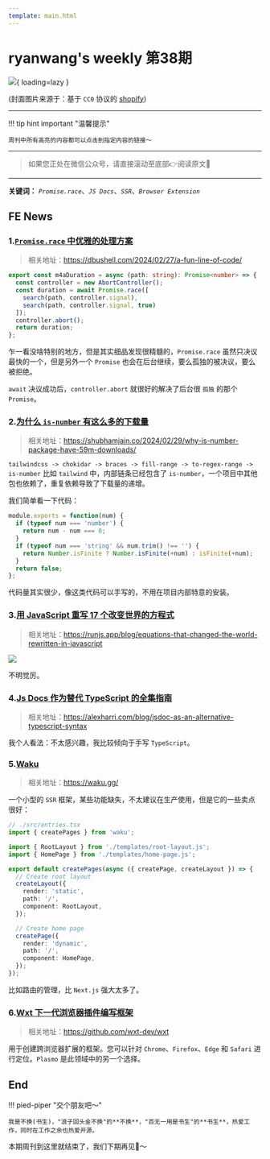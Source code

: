 ```yaml
---
template: main.html
---
```


# ryanwang's weekly 第38期

![](https://bigdreamerblog.oss-cn-beijing.aliyuncs.com/nextBlog/3QlTKm.png?x-oss-process=image/auto-orient,1/interlace,1/quality,q_90/format,webp){ loading=lazy }


(封面图片来源于：基于 `CC0` 协议的 [shopify](https://www.shopify.com/stock-photos/photos/thin-plant-stems-in-sun?c=background))

------

!!! tip hint important "温馨提示"

    周刊中所有高亮的内容都可以点击到指定内容的链接～

---
> 如果您正处在微信公众号，请直接滚动至底部👉阅读原文🫶

---

**关键词：** *`Promise.race`*、*`JS Docs`*、*`SSR`*、*`Browser Extension`*

## FE News

### 1.[`Promise.race` 中优雅的处理方案](https://dbushell.com/2024/02/27/a-fun-line-of-code/)
> 相关地址：https://dbushell.com/2024/02/27/a-fun-line-of-code/

```typescript
export const m4aDuration = async (path: string): Promise<number> => {
  const controller = new AbortController();
  const duration = await Promise.race([
    search(path, controller.signal),
    search(path, controller.signal, true)
  ]);
  controller.abort();
  return duration;
};
```

乍一看没啥特别的地方，但是其实细品发现很精髓的，`Promise.race` 虽然只决议最快的一个，但是另外一个 `Promise` 也会在后台继续，要么孤独的被决议，要么被拒绝。

`await` 决议成功后，`controller.abort` 就很好的解决了后台很 `孤独` 的那个 `Promise`。

### 2.[为什么 `is-number` 有这么多的下载量](https://shubhamjain.co/2024/02/29/why-is-number-package-have-59m-downloads/)
>相关地址：https://shubhamjain.co/2024/02/29/why-is-number-package-have-59m-downloads/

`tailwindcss -> chokidar -> braces -> fill-range -> to-regex-range -> is-number` 比如 `tailwind` 中，内部链条已经包含了 `is-number`，一个项目中其他包也依赖了，重复依赖导致了下载量的递增。

我们简单看一下代码：

```typescript
module.exports = function(num) {
  if (typeof num === 'number') {
    return num - num === 0;
  }
  if (typeof num === 'string' && num.trim() !== '') {
    return Number.isFinite ? Number.isFinite(+num) : isFinite(+num);
  }
  return false;
};
```

代码量其实很少，像这类代码可以手写的，不用在项目内部特意的安装。

### 3.[用 JavaScript 重写 17 个改变世界的方程式](https://runjs.app/blog/equations-that-changed-the-world-rewritten-in-javascript)
>相关地址：https://runjs.app/blog/equations-that-changed-the-world-rewritten-in-javascript

![](https://bigdreamerblog.oss-cn-beijing.aliyuncs.com/nextBlog/Y6XHvP.png)

不明觉厉。

### 4.[Js Docs 作为替代 TypeScript 的全集指南](https://alexharri.com/blog/jsdoc-as-an-alternative-typescript-syntax)
> 相关地址：https://alexharri.com/blog/jsdoc-as-an-alternative-typescript-syntax

我个人看法：不太感兴趣，我比较倾向于手写 `TypeScript`。

### 5.[Waku](https://waku.gg/)
> 相关地址：https://waku.gg/

一个小型的 `SSR` 框架，某些功能缺失，不太建议在生产使用，但是它的一些卖点很好：

```typescript
// ./src/entries.tsx
import { createPages } from 'waku';

import { RootLayout } from './templates/root-layout.js';
import { HomePage } from './templates/home-page.js';

export default createPages(async ({ createPage, createLayout }) => {
  // Create root layout
  createLayout({
    render: 'static',
    path: '/',
    component: RootLayout,
  });

  // Create home page
  createPage({
    render: 'dynamic',
    path: '/',
    component: HomePage,
  });
});
```

比如路由的管理，比 `Next.js` 强大太多了。

### 6.[Wxt 下一代浏览器插件编写框架](https://github.com/wxt-dev/wxt)
> 相关地址：https://github.com/wxt-dev/wxt

用于创建跨浏览器扩展的框架。您可以针对 `Chrome`、`Firefox`、`Edge` 和 `Safari` 进行定位。`Plasmo` 是此领域中的另一个选择。


## End

!!! pied-piper "交个朋友吧～"

    我是不换(书生)，"浪子回头金不换"的**不换**，"百无一用是书生"的**书生**，热爱工作，同时在工作之余也热爱开源。

本期周刊到这里就结束了，我们下期再见👋～
